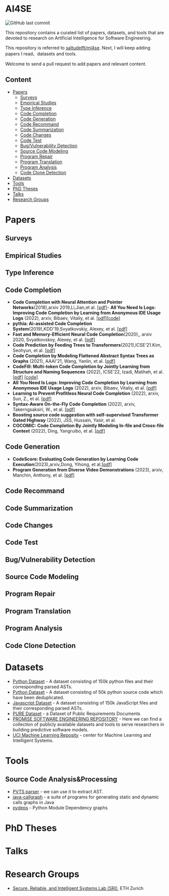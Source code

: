 # AI4SE
![GitHub last commit](https://img.shields.io/github/last-commit/zanejins/ai4se)

This repository contains a curated list of papers, datasets, and tools that are devoted to research on Artificial Intelligence for Software Engineering. 

This repository is referred to [saltudelft/ml4se](https://github.com/saltudelft/ml4se). Next, I will keep adding papers I read、datasets and tools. 

Welcome to send a pull request to add papers and relevant content.

## Content
- [Papers](#papers)
  - [Surveys](#surveys)
  - [Empirical Studies](#empirical-studies)
  - [Type Inference](#type-inference)
  - [Code Completion](#code-completion)
  - [Code Generation](#code-generation)
  - [Code Recommand](#code-recommand)
  - [Code Summarization](#code-summarization)
  - [Code Changes](#code-changes)
  - [Code Test](#code-test)
  - [Bug/Vulnerability Detection](#bugvulnerability-detection)
  - [Source Code Modeling](#source-code-modeling)
  - [Program Repair](#program-repair)
  - [Program Translation](#program-translation)
  - [Program Analysis](#program-analysis)
  - [Code Clone Detection](#code-clone-detection)
- [Datasets](#datasets) 
- [Tools](#tools)
- [PhD Theses](#phd-theses)
- [Talks](#talks)
- [Research Groups](#research-groups)

# Papers
## Surveys
## Empirical Studies
## Type Inference
## Code Completion
- **Code Completion with Neural Attention and Pointer Networks**(2018),arxiv 2019,Li,Jian,et al. [[pdf]](https://arxiv.org/pdf/1711.09573)- **All You Need Is Logs: Improving Code Completion by Learning from Anonymous IDE Usage Logs** (2022), arxiv, Bibaev, Vitaliy, et al. [[pdf]](https://arxiv.org/pdf/2205.10692.pdf)[[code]](https://github.com/jack57lee/neuralCodeCompletion)
- **pythia: Ai-assisted Code Completion System**(2019),KDD'19,Svyatkovskiy, Alexey, et al. [[pdf]](https://dl.acm.org/doi/pdf/10.1145/3292500.3330699)
- **Fast and Memory-Efficient Neural Code Completion**(2020),, arxiv 2020, Svyatkovskoy, Alexey, et al. [[pdf]](https://arxiv.org/pdf/2004.13651)
- **Code Prediction by Feeding Trees to Transformers**(2021),ICSE'21.Kim,
  Seohyun, et al. [[pdf]](https://arxiv.org/pdf/2003.13848)
- **Code Completion by Modeling Flattened Abstract Syntax Trees as Graphs** (2021), AAAI'21, Wang, Yanlin, et al. [[pdf]](https://www.aaai.org/AAAI21Papers/AAAI-1654.WangY.pdf)
- **CodeFill: Multi-token Code Completion by Jointly Learning from Structure and Naming Sequences** (2022), ICSE'22, Izadi, Maliheh, et al. [[pdf]](https://arxiv.org/pdf/2202.06689.pdf) [[code]](https://github.com/saltudelft/codefill)
- **All You Need Is Logs: Improving Code Completion by Learning from Anonymous IDE Usage Logs** (2022), arxiv, Bibaev, Vitaliy, et al. [[pdf]](https://arxiv.org/pdf/2205.10692.pdf)
- **Learning to Prevent Profitless Neural Code Completion** (2022), arxiv, Sun, Z., et al. [[pdf]](https://arxiv.org/pdf/2209.05948)
- **Syntax-Aware On-the-Fly Code Completion** (2022), arxiv, Takerngsaksiri, W., et al. [[pdf]](https://arxiv.org/pdf/2211.04673)
- **Boosting source code suggestion with self-supervised Transformer Gated Highway** (2022), JSS, Hussain, Yasir, et al.
- **COCOMIC: Code Completion By Jointly Modeling In-file and Cross-file Context** (2022), Ding, Yangruibo, et al. [[pdf]](https://arxiv.org/pdf/2212.10007)


## Code Generation
- **CodeScore: Evaluating Code Generation by Learning Code Execution**(2023),arxiv,Dong, Yihong, et al.[[pdf]](https://arxiv.org/pdf/2301.09043)
- **Program Generation from Diverse Video Demonstrations** (2023), arxiv, Manchin, Anthony, et al. [[pdf]](https://arxiv.org/pdf/2302.00178) 
## Code Recommand
## Code Summarization
## Code Changes
## Code Test
## Bug/Vulnerability Detection
## Source Code Modeling
## Program Repair
## Program Translation
## Program Analysis
## Code Clone Detection

# Datasets
- [Python Dataset](https://www.sri.inf.ethz.ch/py150) - A dataset consisting of 150k python files and their corresponding parsed ASTs.
- [Python Dataset](https://huggingface.co/rgismondi/python-50k-dedup/tree/main) - A dataset consisting of 50k python source code which have been deduplicated.
- [Javascript Dataset](https://www.sri.inf.ethz.ch/js150) - A dataset consisting of 150k JavaScript files and their corresponding parsed ASTs.
- [PURE Dataset](https://zenodo.org/record/1414117#.Y7mDrHZBy3A) - a Dataset of Public Requirements Documents
- [PROMISE SOFTWARE ENGINEERING REPOSITORY](http://promise.site.uottawa.ca/SERepository/) - Here we can find a collection of publicly available datasets and tools to serve researchers in building predictive software models.
- [UCI Machine Learning Reposity](http://archive.ics.uci.edu/ml/datasets.php) - center for Machine Learning and Intelligent Systems.


# Tools
## Source Code Analysis&Processing
- [PVTS parser](https://github.com/Microsoft/PTVS) - we can use it to extract AST.
- [java-callgraph](https://github.com/gousiosg/java-callgraph) - a suite of programs for generating static and dynamic calls graphs in Java
- [pydeps](https://github.com/thebjorn/pydeps) - Python Module Dependency graphs


# PhD Theses

# Talks

# Research Groups
- [Secure, Reliable, and Intelligent Systems Lab (SRI)](https://www.sri.inf.ethz.ch/), ETH Zurich

